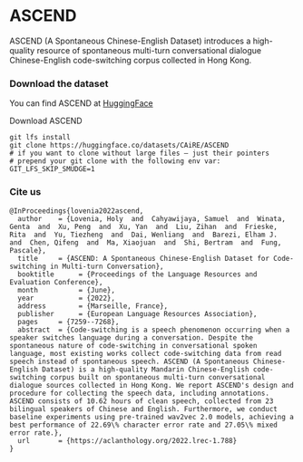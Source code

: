 # ASCEND

ASCEND (A Spontaneous Chinese-English Dataset) introduces a high-quality resource of spontaneous multi-turn conversational dialogue Chinese-English code-switching corpus collected in Hong Kong. 

### Download the dataset
You can find ASCEND at [HuggingFace](https://huggingface.co/datasets/CAiRE/ASCEND)

Download ASCEND
```
git lfs install
git clone https://huggingface.co/datasets/CAiRE/ASCEND
# if you want to clone without large files – just their pointers
# prepend your git clone with the following env var:
GIT_LFS_SKIP_SMUDGE=1
```

### Cite us
```
@InProceedings{lovenia2022ascend,
  author    = {Lovenia, Holy  and  Cahyawijaya, Samuel  and  Winata, Genta  and  Xu, Peng  and  Xu, Yan  and  Liu, Zihan  and  Frieske, Rita  and  Yu, Tiezheng  and  Dai, Wenliang  and  Barezi, Elham J.  and  Chen, Qifeng  and  Ma, Xiaojuan  and  Shi, Bertram  and  Fung, Pascale},
  title     = {ASCEND: A Spontaneous Chinese-English Dataset for Code-switching in Multi-turn Conversation},
  booktitle      = {Proceedings of the Language Resources and Evaluation Conference},
  month          = {June},
  year           = {2022},
  address        = {Marseille, France},
  publisher      = {European Language Resources Association},
  pages     = {7259--7268},
  abstract  = {Code-switching is a speech phenomenon occurring when a speaker switches language during a conversation. Despite the spontaneous nature of code-switching in conversational spoken language, most existing works collect code-switching data from read speech instead of spontaneous speech. ASCEND (A Spontaneous Chinese-English Dataset) is a high-quality Mandarin Chinese-English code-switching corpus built on spontaneous multi-turn conversational dialogue sources collected in Hong Kong. We report ASCEND's design and procedure for collecting the speech data, including annotations. ASCEND consists of 10.62 hours of clean speech, collected from 23 bilingual speakers of Chinese and English. Furthermore, we conduct baseline experiments using pre-trained wav2vec 2.0 models, achieving a best performance of 22.69\% character error rate and 27.05\% mixed error rate.},
  url       = {https://aclanthology.org/2022.lrec-1.788}
}

```
